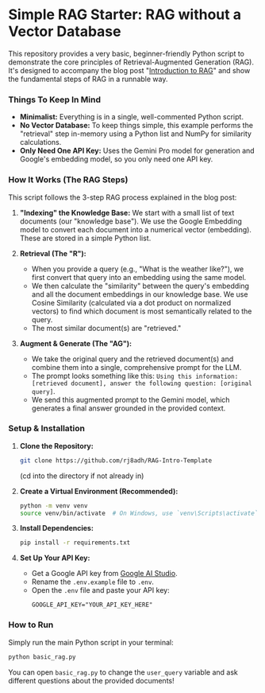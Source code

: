 # Simple RAG Starter: RAG without a Vector Database

This repository provides a very basic, beginner-friendly Python script to demonstrate the core principles of Retrieval-Augmented Generation (RAG). It's designed to accompany the blog post "[Introduction to RAG](<Your Blog Post Link Here>)" and show the fundamental steps of RAG in a runnable way.

### Things To Keep In Mind

-   **Minimalist:** Everything is in a single, well-commented Python script.
-   **No Vector Database:** To keep things simple, this example performs the "retrieval" step in-memory using a Python list and NumPy for similarity calculations.
-   **Only Need One API Key:** Uses the Gemini Pro model for generation and Google's embedding model, so you only need one API key.

### How It Works (The RAG Steps)

This script follows the 3-step RAG process explained in the blog post:

1.  **"Indexing" the Knowledge Base:** We start with a small list of text documents (our "knowledge base"). We use the Google Embedding model to convert each document into a numerical vector (embedding). These are stored in a simple Python list.

2.  **Retrieval (The "R"):**
    -   When you provide a query (e.g., "What is the weather like?"), we first convert that query into an embedding using the same model.
    -   We then calculate the "similarity" between the query's embedding and all the document embeddings in our knowledge base. We use Cosine Similarity (calculated via a dot product on normalized vectors) to find which document is most semantically related to the query.
    -   The most similar document(s) are "retrieved."

3.  **Augment & Generate (The "AG"):**
    -   We take the original query and the retrieved document(s) and combine them into a single, comprehensive prompt for the LLM.
    -   The prompt looks something like this: `Using this information: [retrieved document], answer the following question: [original query]`.
    -   We send this augmented prompt to the Gemini model, which generates a final answer grounded in the provided context.

### Setup & Installation

1.  **Clone the Repository:**
    ```bash
    git clone https://github.com/rj8adh/RAG-Intro-Template
    ```
    (cd into the directory if not already in)

2.  **Create a Virtual Environment (Recommended):**
    ```bash
    python -m venv venv
    source venv/bin/activate  # On Windows, use `venv\Scripts\activate`
    ```

3.  **Install Dependencies:**
    ```bash
    pip install -r requirements.txt
    ```

4.  **Set Up Your API Key:**
    -   Get a Google API key from [Google AI Studio](https://makersuite.google.com/app/apikey).
    -   Rename the `.env.example` file to `.env`.
    -   Open the `.env` file and paste your API key:
        ```
        GOOGLE_API_KEY="YOUR_API_KEY_HERE"
        ```

### How to Run

Simply run the main Python script in your terminal:

```bash
python basic_rag.py
```

You can open `basic_rag.py` to change the `user_query` variable and ask different questions about the provided documents!